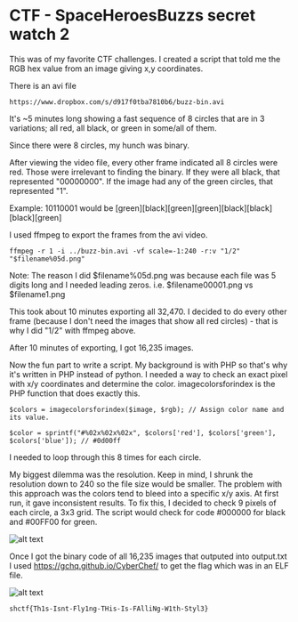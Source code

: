 # CTF - SpaceHeroesBuzzs secret watch 2

This was of my favorite CTF challenges. I created a script that told me the RGB hex value from an image giving x,y coordinates.

There is an avi file
```
https://www.dropbox.com/s/d917f0tba7810b6/buzz-bin.avi
```

It's ~5 minutes long showing a fast sequence of 8 circles that are in 3 variations; all red, all black, or green in some/all of them.

Since there were 8 circles, my hunch was binary.

After viewing the video file, every other frame indicated all 8 circles were red. Those were irrelevant to finding the binary. If they were all black, that represented "00000000". If the image had any of the green circles, that represented "1".

Example: 10110001 would be [green][black][green][green][black][black][black][green]

I used ffmpeg to export the frames from the avi video. 

```
ffmpeg -r 1 -i ../buzz-bin.avi -vf scale=-1:240 -r:v "1/2" "$filename%05d.png"
```
Note: The reason I did $filename%05d.png was because each file was 5 digits long and I needed leading zeros. i.e. $filename00001.png vs $filename1.png

This took about 10 minutes exporting all 32,470. I decided to do every other frame (because I don't need the images that show all red circles) - that is why I did "1/2" with ffmpeg above.

After 10 minutes of exporting, I got 16,235 images. 

Now the fun part to write a script. My background is with PHP so that's why it's written in PHP instead of python. I needed a way to check an exact pixel with x/y coordinates and determine the color. imagecolorsforindex is the PHP function that does exactly this.

```
$colors = imagecolorsforindex($image, $rgb); // Assign color name and its value.

$color = sprintf("#%02x%02x%02x", $colors['red'], $colors['green'], $colors['blue']); // #0d00ff
```

I needed to loop through this 8 times for each circle. 

My biggest dilemma was the resolution. Keep in mind, I shrunk the resolution down to 240 so the file size would be smaller. The problem with this approach was the colors tend to bleed into a specific x/y axis. At first run, it gave inconsistent results. To fix this, I decided to check 9 pixels of each circle, a 3x3 grid. The script would check for code #000000 for black and #00FF00 for green.

![alt text](https://raw.githubusercontent.com/digijeff81/SpaceHeroes-Buzzs-secret-watch-2/main/grid.jpg)

Once I got the binary code of all 16,235 images that outputed into output.txt I used https://gchq.github.io/CyberChef/ to get the flag which was in an ELF file.

![alt text](https://raw.githubusercontent.com/digijeff81/SpaceHeroes-Buzzs-secret-watch-2/main/flag.jpg)

```
shctf{Th1s-Isnt-Fly1ng-THis-Is-FAlliNg-W1th-Styl3}
```



